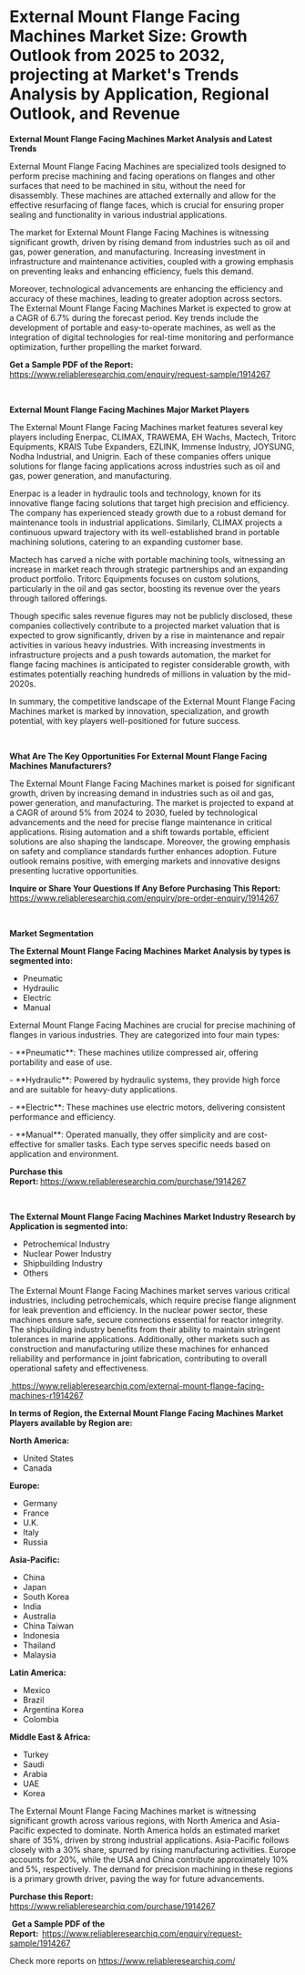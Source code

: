 <p><h1>External Mount Flange Facing Machines Market Size: Growth Outlook from 2025 to 2032, projecting at Market's Trends Analysis by Application, Regional Outlook, and Revenue</h1></p><p><strong>External Mount Flange Facing Machines Market Analysis and Latest Trends</strong></p>
<p><p>External Mount Flange Facing Machines are specialized tools designed to perform precise machining and facing operations on flanges and other surfaces that need to be machined in situ, without the need for disassembly. These machines are attached externally and allow for the effective resurfacing of flange faces, which is crucial for ensuring proper sealing and functionality in various industrial applications. </p><p>The market for External Mount Flange Facing Machines is witnessing significant growth, driven by rising demand from industries such as oil and gas, power generation, and manufacturing. Increasing investment in infrastructure and maintenance activities, coupled with a growing emphasis on preventing leaks and enhancing efficiency, fuels this demand. </p><p>Moreover, technological advancements are enhancing the efficiency and accuracy of these machines, leading to greater adoption across sectors. The External Mount Flange Facing Machines Market is expected to grow at a CAGR of 6.7% during the forecast period. Key trends include the development of portable and easy-to-operate machines, as well as the integration of digital technologies for real-time monitoring and performance optimization, further propelling the market forward.</p></p>
<p><strong>Get a Sample PDF of the Report:&nbsp;</strong> <a href="https://www.reliableresearchiq.com/enquiry/request-sample/1914267?utm_campaign=2190&utm_medium=2&utm_source=Github&utm_content=ia&utm_term=01032025&utm_id=external-mount-flange-facing-machines">https://www.reliableresearchiq.com/enquiry/request-sample/1914267</a></p>
<p>&nbsp;</p>
<p><strong>External Mount Flange Facing Machines Major Market Players</strong></p>
<p><p>The External Mount Flange Facing Machines market features several key players including Enerpac, CLIMAX, TRAWEMA, EH Wachs, Mactech, Tritorc Equipments, KRAIS Tube Expanders, EZLINK, Immense Industry, JOYSUNG, Nodha Industrial, and Unigrin. Each of these companies offers unique solutions for flange facing applications across industries such as oil and gas, power generation, and manufacturing.</p><p>Enerpac is a leader in hydraulic tools and technology, known for its innovative flange facing solutions that target high precision and efficiency. The company has experienced steady growth due to a robust demand for maintenance tools in industrial applications. Similarly, CLIMAX projects a continuous upward trajectory with its well-established brand in portable machining solutions, catering to an expanding customer base.</p><p>Mactech has carved a niche with portable machining tools, witnessing an increase in market reach through strategic partnerships and an expanding product portfolio. Tritorc Equipments focuses on custom solutions, particularly in the oil and gas sector, boosting its revenue over the years through tailored offerings.</p><p>Though specific sales revenue figures may not be publicly disclosed, these companies collectively contribute to a projected market valuation that is expected to grow significantly, driven by a rise in maintenance and repair activities in various heavy industries. With increasing investments in infrastructure projects and a push towards automation, the market for flange facing machines is anticipated to register considerable growth, with estimates potentially reaching hundreds of millions in valuation by the mid-2020s.</p><p>In summary, the competitive landscape of the External Mount Flange Facing Machines market is marked by innovation, specialization, and growth potential, with key players well-positioned for future success.</p></p>
<p>&nbsp;</p>
<p><strong>What Are The Key Opportunities For External Mount Flange Facing Machines Manufacturers?</strong></p>
<p><p>The External Mount Flange Facing Machines market is poised for significant growth, driven by increasing demand in industries such as oil and gas, power generation, and manufacturing. The market is projected to expand at a CAGR of around 5% from 2024 to 2030, fueled by technological advancements and the need for precise flange maintenance in critical applications. Rising automation and a shift towards portable, efficient solutions are also shaping the landscape. Moreover, the growing emphasis on safety and compliance standards further enhances adoption. Future outlook remains positive, with emerging markets and innovative designs presenting lucrative opportunities.</p></p>
<p><strong>Inquire or Share Your Questions If Any Before Purchasing This Report:</strong> <a href="https://www.reliableresearchiq.com/enquiry/pre-order-enquiry/1914267?utm_campaign=2190&utm_medium=2&utm_source=Github&utm_content=ia&utm_term=01032025&utm_id=external-mount-flange-facing-machines">https://www.reliableresearchiq.com/enquiry/pre-order-enquiry/1914267</a></p>
<p>&nbsp;</p>
<p><strong>Market Segmentation</strong></p>
<p><strong>The External Mount Flange Facing Machines Market Analysis by types is segmented into:</strong></p>
<p><ul><li>Pneumatic</li><li>Hydraulic</li><li>Electric</li><li>Manual</li></ul></p>
<p><p>External Mount Flange Facing Machines are crucial for precise machining of flanges in various industries. They are categorized into four main types: </p><p>- **Pneumatic**: These machines utilize compressed air, offering portability and ease of use.</p><p>- **Hydraulic**: Powered by hydraulic systems, they provide high force and are suitable for heavy-duty applications.</p><p>- **Electric**: These machines use electric motors, delivering consistent performance and efficiency.</p><p>- **Manual**: Operated manually, they offer simplicity and are cost-effective for smaller tasks. Each type serves specific needs based on application and environment.</p></p>
<p><strong>Purchase this Report:&nbsp;</strong><a href="https://www.reliableresearchiq.com/purchase/1914267?utm_campaign=2190&utm_medium=2&utm_source=Github&utm_content=ia&utm_term=01032025&utm_id=external-mount-flange-facing-machines">https://www.reliableresearchiq.com/purchase/1914267</a></p>
<p>&nbsp;</p>
<p><strong>The External Mount Flange Facing Machines Market Industry Research by Application is segmented into:</strong></p>
<p><ul><li>Petrochemical Industry</li><li>Nuclear Power Industry</li><li>Shipbuilding Industry</li><li>Others</li></ul></p>
<p><p>The External Mount Flange Facing Machines market serves various critical industries, including petrochemicals, which require precise flange alignment for leak prevention and efficiency. In the nuclear power sector, these machines ensure safe, secure connections essential for reactor integrity. The shipbuilding industry benefits from their ability to maintain stringent tolerances in marine applications. Additionally, other markets such as construction and manufacturing utilize these machines for enhanced reliability and performance in joint fabrication, contributing to overall operational safety and effectiveness.</p></p>
<p><a href="https://www.reliableresearchiq.com/external-mount-flange-facing-machines-r1914267?utm_campaign=2190&utm_medium=2&utm_source=Github&utm_content=ia&utm_term=01032025&utm_id=external-mount-flange-facing-machines">&nbsp;https://www.reliableresearchiq.com/external-mount-flange-facing-machines-r1914267</a></p>
<p><strong>In terms of Region, the External Mount Flange Facing Machines Market Players available by Region are:</strong></p>
<p>
    <p> <strong> North America: </strong>
        <ul>
            <li>United States</li>
            <li>Canada</li>
        </ul>
        </p> 
    <p> <strong> Europe: </strong>
        <ul>
            <li>Germany</li>
            <li>France</li>
            <li>U.K.</li>
            <li>Italy</li>
            <li>Russia</li>
        </ul>
        </p> 
    <p> <strong> Asia-Pacific: </strong>
        <ul>
            <li>China</li>
            <li>Japan</li>
            <li>South Korea</li>
            <li>India</li>
            <li>Australia</li>
            <li>China Taiwan</li>
            <li>Indonesia</li>
            <li>Thailand</li>
            <li>Malaysia</li>
        </ul>
        </p> 
    <p> <strong> Latin America: </strong>
        <ul>
            <li>Mexico</li>
            <li>Brazil</li>
            <li>Argentina Korea</li>
            <li>Colombia</li>
        </ul>
        </p> 
    <p> <strong> Middle East & Africa: </strong>
        <ul>
            <li>Turkey</li>
            <li>Saudi</li>
            <li>Arabia</li>
            <li>UAE</li>
            <li>Korea</li>
        </ul>
    </p>
    </p>
<p><p>The External Mount Flange Facing Machines market is witnessing significant growth across various regions, with North America and Asia-Pacific expected to dominate. North America holds an estimated market share of 35%, driven by strong industrial applications. Asia-Pacific follows closely with a 30% share, spurred by rising manufacturing activities. Europe accounts for 20%, while the USA and China contribute approximately 10% and 5%, respectively. The demand for precision machining in these regions is a primary growth driver, paving the way for future advancements.</p></p>
<p><strong>Purchase this Report: </strong><a href="https://www.reliableresearchiq.com/purchase/1914267?utm_campaign=2190&utm_medium=2&utm_source=Github&utm_content=ia&utm_term=01032025&utm_id=external-mount-flange-facing-machines">https://www.reliableresearchiq.com/purchase/1914267</a></p>
<p>&nbsp;<strong>Get a Sample PDF of the Report:&nbsp;&nbsp;</strong><a href="https://www.reliableresearchiq.com/enquiry/request-sample/1914267?utm_campaign=2190&utm_medium=2&utm_source=Github&utm_content=ia&utm_term=01032025&utm_id=external-mount-flange-facing-machines">https://www.reliableresearchiq.com/enquiry/request-sample/1914267</a></p>
<p><strong></strong></p>
<p>Check more reports on <a href="https://www.reliableresearchiq.com/?utm_campaign=2190&utm_medium=2&utm_source=Github&utm_content=ia&utm_term=01032025&utm_id=external-mount-flange-facing-machines">https://www.reliableresearchiq.com/</a></p>